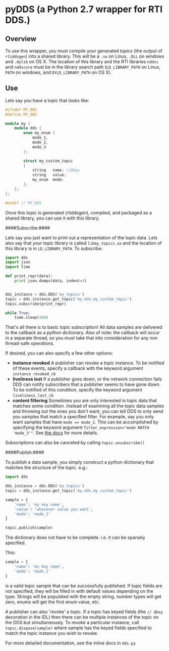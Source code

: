 pyDDS (a Python 2.7 wrapper for RTI DDS.)
=========================================

Overview
--------

To use this wrapper, you must compile your generated topics (the output of
`rtiddsgen`) into a shared library. This will be a `.so` on Linux, `.DLL` on
windows and `.dylib` on OS X. The location of this library and the RTI libraries
`nddsc` and `nddscore` must be in the library search path (`LD_LIBRARY_PATH` on
Linux, `PATH` on windows, and `DYLD_LIBRARY_PATH` on OS X).

Use
---

Lets say you have a topic that looks like:

```C++
#ifndef MY_DDS
#define MY_DDS

module my {
    module dds {
        enum my_enum {
            mode_1,
            mode_2,
            mode_3
        };

        struct my_custom_topic
        {
            string   name; //@key
            string   value;
            my_enum  mode;
        };
    };
};

#endif // MY_DDS
```

Once this topic is generated (rtiddsgen), compiled, and packaged as a shared
library, you can use it with this library.

####Subscribe:####

Lets say you just want to print out a representation of the topic data. Lets
also say that your topic library is called `libmy_topics.so` and the location
of this library is in `LD_LIBRARY_PATH`. To subscribe:

```python
import dds
import json
import time

def print_repr(data):
    print json.dumps(data, indent=4)


dds_instance = dds.DDS('my_topics')
topic = dds_instance.get_topic('my.dds.my_custom_topic')
topic.subscribe(print_repr)

while True:
    time.sleep(100)
```

That's all there is to basic topic subscription! All data samples are delivered
to the callback as a python dictionary. Also of note: the callback will occur in
a separate thread, so you must take that into consideration for any non thread-safe
operations.

If desired, you can also specify a few other options:

 - **instance revoked** A publisher can revoke a topic instance. To be notified
   of these events, specify a callback with the keyword argument `instance_revoked_cb`
 - **liveliness lost** If a publisher goes down, or the network connection fails
   DDS can notify subscribers that a publisher seems to have gone down. To be
   notified of this condition, specify the keyword argument `liveliness_lost_cb`
 - **content filtering** Sometimes you are only interested in topic data that
   matches some condition. Instead of examining all the topic data samples and
   throwing out the ones you don't want, you can tell DDS to only send you samples
   that match a specified filter. For example, say you only want samples that
   have `mode == mode_2`. This can be accomplished by specifying the keyword
   argument `filter_expression="mode MATCH 'mode_3'"`. See [the docs](https://community.rti.com/static/documentation/connext-dds/5.2.0/doc/manuals/connext_dds/html_files/RTI_ConnextDDS_CoreLibraries_UsersManual/Content/UsersManual/SQL_Filter_Expression_Notation.htm)
   for more details.

Subscriptions can also be canceled by calling `topic.unsubscribe()`

####Publish:####

To publish a data sample, you simply construct a python dictionary that matches
the structure of the topic. e.g.:

```python
import dds

dds_instance = dds.DDS('my_topics')
topic = dds_instance.get_topic('my.dds.my_custom_topic')

sample = {
    'name': 'my key name',
    'value': 'whatever value you want',
    'mode': 'mode_2'
}

topic.publish(sample)
```

The dictionary does not have to be complete. i.e. it can be sparsely specified.

This:

```python
sample = {
    'name': 'my key name',
    'mode': 'mode_2'
}
```

is a valid topic sample that can be successfully published. If topic fields are
not specified, they will be filled in with default values depending on the type.
Strings will be populated with the empty string, number types will get zero,
enums will get the first enum value, etc.

A publisher can also 'revoke' a topic. If a topic has keyed fields (the
`// @key` decoration in the IDL) then there can be multiple instances of the
topic on the DDS but simultaneously. To revoke a particular instance, call
`topic.dispose(sample)` where sample has the keyed fields specified to match the
topic instance you wish to revoke.

For more detailed documentation, see the inline docs in `dds.py`
